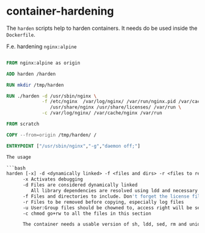 # container-hardening

The `harden` scripts help to harden containers. It needs do be used inside the `Dockerfile`.

F.e. hardening `nginx:alpine`


```Dockerfile

FROM nginx:alpine as origin

ADD harden /harden

RUN mkdir /tmp/harden

RUN ./harden -d /usr/sbin/nginx \
             -f /etc/nginx  /var/log/nginx/ /var/run/nginx.pid /var/cache/nginx  /etc/passwd /etc/group \
                /usr/share/nginx /usr/share/licenses/ /var/run \
             -c /var/log/nginx/ /var/cache/nginx /var/run

FROM scratch

COPY --from=origin /tmp/harden/ /

ENTRYPOINT ["/usr/sbin/nginx","-g","daemon off;"]

The usage 

```bash
harden [-x] -d <dynamically linked> -f <files and dirs> -r <files to remove> -u user <files to chown to user> -c <chmod to be world writable>" 
      -x Activates debugging
      -d Files are considered dynamically linked
         All library dependencies are resolved using ldd and necessary file are included
      -f Files and directories to include. Don't forget the license files
      -r Files to be removed before copying, especially log files
      -u User:Group files should be chowned to, access right will be set to rw for the user
      -c chmod go+rw to all the files in this section

      The container needs a usable version of sh, ldd, sed, rm and uniq
```
